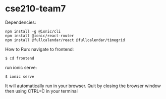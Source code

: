 # cse210-team7

Dependencies:
```
npm install -g @ionic/cli
npm install @ionic/react-router
npm install @fullcalendar/react @fullcalendar/timegrid
```
How to Run:
navigate to frontend: 
```
$ cd frontend 
```
run ionic serve: 
```
$ ionic serve
```
It will automatically run in your browser.
Quit by closing the browser window then using CTRL+C in your terminal
